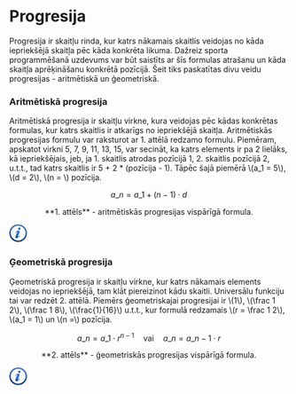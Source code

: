 # Progresija

Progresija ir skaitļu rinda, kur katrs nākamais skaitlis veidojas no kāda iepriekšējā skaitļa pēc kāda konkrēta likuma. Dažreiz sporta programmēšanā uzdevums var būt saistīts ar šīs formulas atrašanu un kāda skaitļa aprēķināšanu konkrētā pozīcijā. Šeit tiks paskatītas divu veidu progresijas - aritmētiskā un ģeometriskā.

### Aritmētiskā progresija

Aritmētiskā progresija ir skaitļu virkne, kura veidojas pēc kādas konkrētas formulas, kur katrs skaitlis ir atkarīgs no iepriekšējā skaitļa. Aritmētiskās progresijas formulu var raksturot ar 1. attēlā redzamo formulu. Piemēram, apskatot virkni 5, 7, 9, 11, 13, 15, var secināt, ka katrs elements ir pa 2 lielāks, kā iepriekšējais, jeb, ja 1. skaitlis atrodas pozīcijā 1, 2. skaitlis pozīcijā 2, u.t.t., tad katrs skaitlis ir 5 + 2 * (pozīcija - 1). Tāpēc šajā piemērā \\(a\_1 = 5\\), \\(d = 2\\), \\(n = \\) pozīcija.

<!--<center><img alt="Aritmētiskās progresijas vispārīgā formula" src="/media/theory/progression_arithmetic.gif" /></center>-->

$$a\_n = a\_1 + (n-1) \cdot d$$

<center>
**1. attēls** - aritmētiskās progresijas vispārīgā formula.
</center>


<a href="http://en.wikipedia.org/wiki/Arithmetic_progression" target="_blank">![Vairāk informācija](/media/theory/information.png)</a>

### Ģeometriskā progresija

Ģeometriskā progresija ir skaitļu virkne, kur katrs nākamais elements veidojas no iepriekšējā, tam klāt piereizinot kādu skaitli. Universālu funkciju tai var redzēt 2. attēlā. Piemērs ģeometriskajai progresijai ir \\(1\\), \\(\frac 1 2\\), \\(\frac 1 8\\), \\(\frac{1}{16}\\) u.t.t., kur formulā redzamais \\(r = \frac 1 2\\), \\(a\_1 = 1\\) un \\(n =\\) pozīcija.

$$a\_n = a\_1 \cdot r^{n-1} \quad \text{vai} \quad a\_n = a\_{n-1} \cdot r$$

<center>
**2. attēls** - ģeometriskās progresijas vispārīgā formula.
</center>

<a href="http://en.wikipedia.org/wiki/Geometric_progression" target="_blank">![Vairāk informācija](/media/theory/information.png)</a>